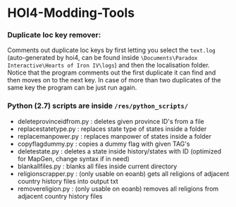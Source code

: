 # HOI4-Modding-Tools
### Duplicate loc key remover:
Comments out duplicate loc keys by first letting you select the `text.log` (auto-generated by hoi4, can be found inside `\Documents\Paradox Interactive\Hearts of Iron IV\logs`) and then the localisation folder. Notice that the program comments out the first duplicate it can find and then moves on to the next key. In case of more than two duplicates of the same key the program can be just run again.

### Python (2.7) scripts are inside `/res/python_scripts/`
- deleteprovinceidfrom.py : deletes given province ID's from a file
- replacestatetype.py : replaces state type of states inside a folder
- replacemanpower.py : replaces manpower of states inside a folder
- copyflagdummy.py : copies a dummy flag with given TAG's
- deletestate.py : deletes a state inside history/states with ID (optimized for MapGen, change syntax if in need)
- blankallfiles.py : blanks all files inside current directory
- religionscrapper.py : (only usable on eoanb) gets all religions of adjacent country history files into output txt
- removereligion.py : (only usable on eoanb) removes all religions from adjacent country history files
